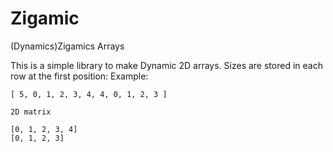 # Zigamic
(Dynamics)Zigamics Arrays


This is a simple library to make Dynamic 2D arrays.
Sizes are stored in each row at the first position:
Example:
```
[ 5, 0, 1, 2, 3, 4, 4, 0, 1, 2, 3 ]

2D matrix

[0, 1, 2, 3, 4]
[0, 1, 2, 3]
```

